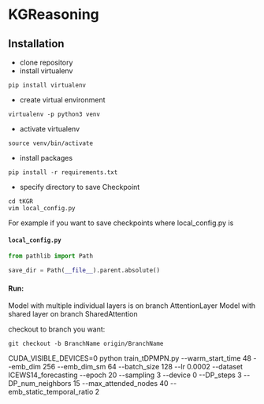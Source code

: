 # KGReasoning

## Installation

- clone repository
- install virtualenv
```
pip install virtualenv
```
- create virtual environment
```
virtualenv -p python3 venv
```
- activate virtualenv
```
source venv/bin/activate
```
- install packages
```
pip install -r requirements.txt
```
- specify directory to save Checkpoint
```
cd tKGR
vim local_config.py
```
For example if you want to save checkpoints where local_config.py is

#### **`local_config.py`**
```python
from pathlib import Path

save_dir = Path(__file__).parent.absolute()
```
#### Run:
Model with multiple individual layers is on branch AttentionLayer
Model with shared layer on branch SharedAttention

checkout to branch you want:
```
git checkout -b BranchName origin/BranchName
```
CUDA_VISIBLE_DEVICES=0 python train_tDPMPN.py --warm_start_time 48 --emb_dim 256 --emb_dim_sm 64 --batch_size 128 --lr 0.0002 --dataset ICEWS14_forecasting --epoch 20 --sampling 3 --device 0 --DP_steps 3 --DP_num_neighbors 15 --max_attended_nodes 40 --emb_static_temporal_ratio 2
